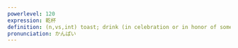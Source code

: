 ```yaml
---
powerlevel: 120
expression: 乾杯
definition: (n,vs,int) toast; drink (in celebration or in honor of something); drinking one's glass dry; cheers; (P)
pronunciation: かんぱい
---
```

